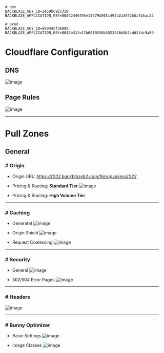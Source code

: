 ```
# dev
BACKBLAZE_KEY_ID=2e59b692c328
BACKBLAZE_APPLICATION_KEY=00242446495e15579d801c495b2a3472b5a7b5ac23

# prod
BACKBLAZE_KEY_ID=889445f36885
BACKBLAZE_APPLICATION_KEY=0042e31fe17b69f9250b5023946b5b7cdd3fdc9a89
```


# Cloudflare Configuration

## DNS
![image](https://user-images.githubusercontent.com/7555972/203256069-b5674ac1-2fcf-4735-b7ef-5bc51549f808.png)

## Page Rules
![image](https://user-images.githubusercontent.com/7555972/203256006-e3212ac3-a442-4eac-8954-fc36e0e414cb.png)

<hr>

# Pull Zones

## General

### # Origin

- Origin URL: _https://f002.backblazeb2.com/file/upydemo2022_

- Pricing & Routing: **Standard Tier**
  ![image](https://user-images.githubusercontent.com/7555972/203254767-bfe880d7-dcf7-4944-a717-1fa5948877c3.png)

- Pricing & Routing: **High Volume Tier**

<hr>

### # Caching

- Generatel
  ![image](https://user-images.githubusercontent.com/7555972/215948676-f71b885d-e8e7-4445-a9cc-73d5c086678e.png)

- Origin Shield
  ![image](https://user-images.githubusercontent.com/7555972/215948741-c416178a-0f4a-434f-9a7c-61716565e081.png)

- Request Coalescing
  ![image](https://user-images.githubusercontent.com/7555972/215951062-4e7ec0b5-ad10-4e2a-afc5-6c850c145f83.png)

<hr>

### # Security

- General
  ![image](https://user-images.githubusercontent.com/7555972/215948914-01201a52-0db4-42df-aa0a-c1ba88faf9c8.png)

- 502/504 Error Pages
  ![image](https://user-images.githubusercontent.com/7555972/215949018-6a2ae68f-a6c6-4268-9378-0a18211d7571.png)
  
<hr>

### # Headers

![image](https://user-images.githubusercontent.com/7555972/215949810-01305ed3-6bb3-4722-b668-59ecae2df79b.png)

<hr>

### # Bunny Optimizer

- Basic Settings
  ![image](https://user-images.githubusercontent.com/7555972/215949997-fb1fae23-9fb4-4038-a593-dc6102c7c913.png)

- Image Classes
  ![image](https://user-images.githubusercontent.com/7555972/215950085-a84a750e-cdfd-4781-8c3b-12055b1813fb.png)

